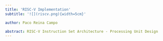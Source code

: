 ```yaml
---
title: 'RISC-V Implementation'
subtitle: '![](riscv.png){width=5cm}'

author: Paco Reina Campo

abstract: RISC-V Instruction Set Architecture - Processing Unit Design and Verification
---
```

